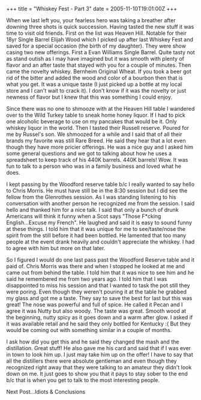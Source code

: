 +++
title = "Whiskey Fest - Part 3"
date = 2005-11-10T19:01:00Z
+++

When we last left you, your fearless hero was taking a breather after downing three shots is quick succession. Having tasted the new stuff it was time to visit old friends. First on the list was Heaven Hill. Notable for their 18yr Single Barrel Elijah Wood which I picked up after last Whiskey Fest and saved for a special occasion (the birth of my daughter). They were show casing two new offerings. First a Evan Williams Single Barrel. Quite tasty not as stand outish as I may have imagined but it was smooth with plenty of flavor and an after taste that stayed with you for a couple of minutes. Then came the novelty whiskey. Bernheim Original Wheat. If you took a beer got rid of the bitter and added the wood and color of a bourbon then that is what you get. It was a unique taste (I just picked up a bottle at my local store and I can't wait to crack it). I don't know if it was the novelty or just newness of flavor but I knew that this was something I could enjoy.


Since there was no one to shmooze with at the Heaven Hill table I wandered over to the Wild Turkey table to sneak home honey liquor. If I had to pick one alcoholic beverage to use on my pancakes that would be it. Only whiskey liquor in the world. Then I tasted their Russell reserve. Poured for me by Russel's son. We shmoozed for a while and I said that of all their brands my favorite was still Rare Breed. He said they hear that a lot even though they have more pricier offerings. He was a nice guy and I asked him some general questions and we got to talking about how he uses a spreadsheet to keep track of his 440K barrels. 440K barrels! Wow. It was fun to talk to a person who was in a family business and loved what he does.


I kept passing by the Woodford reserve table b/c I really wanted to say hello to Chris Morris. He must have still be in the 8:30 session but I did see the fellow from the Glenrothes session. As I was standing listening to his conversation with another person he recognized me from the session. I said hello and thanked him for a nice talk. I said that only a bunch of drunk Americans will think it funny when a Scot says "Those F\*cking English...Excuse my French". He laughed and said it is easy to sound funny at these things. I told him that it was unique for me to see/taste/nose the spirit from the still before it had been bottled. He lamented that too many people at the event drank heavily and couldn't appreciate the whiskey. I had to agree with him but more on that later.


So I figured I would do one last pass past the Woodford Reserve table and it paid of. Chris Morris was there and when I stopped he looked at me and came out from behind the table. I told him that it was nice to see him and he said he remembered me from two years ago. I told him that I was disappointed to miss his session and that I wanted to task the pot still they were poring. Even though they weren't pouring it at the table he grabbed my glass and got me a taste. They say to save the best for last but this was great! The nose was powerful and full of spice. He called it Pecan and I agree it was Nutty but also woody. The taste was great. Smooth wood at the beginning, nutty spicy as it goes down and a warm after glow. I asked if it was available retail and he said they only bottled for Kentucky :( But they would be coming out with something similar in a couple of months.


I ask how did you get this and he said they changed the mash and the distillation. Great stuff! He also gave me his card and said that if I was ever in town to look him up. I just may take him up on the offer! I have to say that all the distillers there were absolute gentleman and even though they recognized right away that they were talking to an amateur they didn't look down on me. It just goes to show you that it pays to stay sober to the end b/c that is when you get to talk to the most interesting people.


Next Post...Idiots & Conclusions
